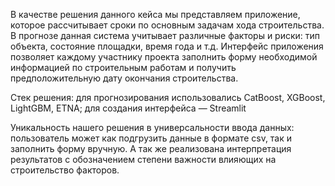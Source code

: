 В качестве решения данного кейса мы представляем приложение, которое рассчитывает сроки по основным задачам хода строительства. В прогнозе данная система учитывает различные факторы и риски: тип объекта, состояние площадки, время года и т.д.
Интерфейс приложения позволяет каждому участнику проекта заполнить форму необходимой информацией по строительным работам и получить предположительную дату окончания строительства.

Стек решения: для прогнозирования использовались CatBoost, XGBoost, LightGBM, ETNA; для создания интерфейса — Streamlit

Уникальность нашего решения в универсальности ввода данных: пользователь может как подгрузить данные в формате csv, так и заполнить форму вручную. А так же реализована интерпретация результатов с обозначением степени важности влияющих на строительство факторов.
